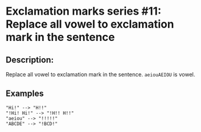 # Exclamation marks series #11: Replace all vowel to exclamation mark in the sentence

## Description:
Replace all vowel to exclamation mark in the sentence. `aeiouAEIOU` is vowel.

## Examples
```
"Hi!" --> "H!!"
"!Hi! Hi!" --> "!H!! H!!"
"aeiou" --> "!!!!!"
"ABCDE" --> "!BCD!"
```

